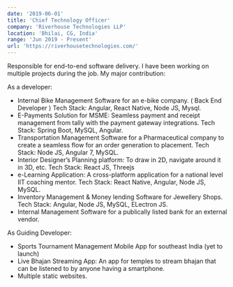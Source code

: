 ```yaml
---
date: '2019-06-01'
title: 'Chief Technology Officer'
company: 'Riverhouse Technologies LLP'
location: 'Bhilai, CG, India'
range: 'Jun 2019 - Present'
url: 'https://riverhousetechnologies.com/'
---
```


Responsible for end-to-end software delivery. I have been working on multiple projects during the job. My major contribution:

As a developer:
- Internal Bike Management Software for an e-bike company. ( Back End Developer )
Tech Stack: Angular, React Native, Node JS, Mysql.
- E-Payments Solution for MSME: Seamless payment and receipt management from tally with the payment gateway integrations.
Tech Stack: Spring Boot, MySQL, Angular.
- Transportation Management Software for a Pharmaceutical company to create a seamless flow for an order generation to placement.
Tech Stack: Node JS, Angular 7, MySQL.
- Interior Designer’s Planning platform: To draw in 2D, navigate around it in 3D, etc.
Tech Stack: React JS, Threejs
- e-Learning Application: A cross-platform application for a national level IIT coaching mentor.
Tech Stack: React Native, Angular, Node JS, MySQL.
- Inventory Management & Money lending Software for Jewellery Shops.
Tech Stack: Angular, Node JS, MySQL, ELectron JS.
- Internal Management Software for a publically listed bank for an external vendor.

As Guiding Developer:
- Sports Tournament Management Mobile App for southeast India (yet to launch)
- Live Bhajan Streaming App: An app for temples to stream bhajan that can be listened to by anyone having a smartphone.
- Multiple static websites.